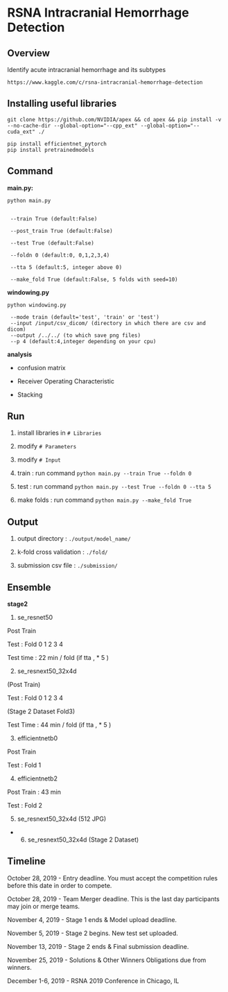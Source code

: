 # RSNA Intracranial Hemorrhage Detection

## Overview

Identify acute intracranial hemorrhage and its subtypes

`https://www.kaggle.com/c/rsna-intracranial-hemorrhage-detection`

## Installing useful libraries

```
git clone https://github.com/NVIDIA/apex && cd apex && pip install -v --no-cache-dir --global-option="--cpp_ext" --global-option="--cuda_ext" ./
```

```
pip install efficientnet_pytorch
pip install pretrainedmodels
```

## Command

**main.py:**

```
python main.py


 --train True (default:False)

 --post_train True (default:False)
 
 --test True (default:False)

 --foldn 0 (default:0, 0,1,2,3,4)

 --tta 5 (default:5, integer above 0)

 --make_fold True (default:False, 5 folds with seed=10)
```

**windowing.py**

```
python windowing.py

 --mode train (default='test', 'train' or 'test')
 --input /input/csv_dicom/ (directory in which there are csv and dicom)
 --output /../../ (to which save png files)
 --p 4 (default:4,integer depending on your cpu)

```

**analysis**

- confusion matrix

- Receiver Operating Characteristic

- Stacking

## Run

1. install libraries in `# Libraries`

2. modify `# Parameters`

3. modify `# Input`

4. train : run command `python main.py --train True --foldn 0`

5. test : run command `python main.py --test True --foldn 0 --tta 5`

6. make folds : run command `python main.py --make_fold True`


## Output

1. output directory : `./output/model_name/`

2. k-fold cross validation : `./fold/`

3. submission csv file : `./submission/`



## Ensemble

**stage2**

1. se_resnet50

Post Train

Test : Fold 0 1 2 3 4

Test time : 22 min / fold (if tta , * 5 )

2. se_resnext50_32x4d

(Post Train)

Test : Fold 0 1 2 3 4

(Stage 2 Dataset Fold3)

Test Time : 44 min / fold (if tta , * 5 )

3. efficientnetb0

Post Train

Test : Fold 1

4. efficientnetb2

Post Train : 43 min

Test : Fold 2


5. se_resnext50_32x4d (512 JPG)

* 6. se_resnext50_32x4d (Stage 2 Dataset)



## Timeline

October 28, 2019 - Entry deadline. You must accept the competition rules before this date in order to compete.

October 28, 2019 - Team Merger deadline. This is the last day participants may join or merge teams.

November 4, 2019 - Stage 1 ends & Model upload deadline.

November 5, 2019 - Stage 2 begins. New test set uploaded.

November 13, 2019 - Stage 2 ends & Final submission deadline.

November 25, 2019 - Solutions & Other Winners Obligations due from winners.

December 1-6, 2019 - RSNA 2019 Conference in Chicago, IL